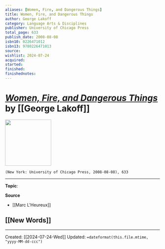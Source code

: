 ```yaml
---
aliases: [Women, Fire, and Dangerous Things]
title: Women, Fire, and Dangerous Things
author: George Lakoff
category: Language Arts & Disciplines
publisher: University of Chicago Press
total_page: 633
publish_date: 2008-08-08
isbn10: 0226471012
isbn13: 9780226471013
source: 
wishlist: 2024-07-24
acquired: 
started: 
finished: 
finishednotes: 
---
```

# *[Women, Fire, and Dangerous Things]()* by [[George Lakoff]]

<img src="http://books.google.com/books/content?id=CfCnzSF9de8C&printsec=frontcover&img=1&zoom=1&edge=curl&source=gbs_api" width=150>

`(New York: University of Chicago Press, 2008-08-08), 633`



--- 
**Topic**: 

**Source**
- [[Marc L'Heureux]]
 
**[[New Words]]**
- 

---
Created: [[2024-07-24-Wed]]
Updated: `=dateformat(this.file.mtime, "yyyy-MM-dd-ccc")`